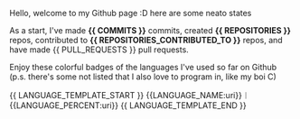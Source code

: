 Hello, welcome to my Github page :D here are some neato states

As a start, I've made **{{ COMMITS }}** commits, created **{{ REPOSITORIES }}** repos, contributed to **{{ REPOSITORIES_CONTRIBUTED_TO }}** repos, and have made {{ PULL_REQUESTS }} pull requests.

Enjoy these colorful badges of the languages I've used so far on Github (p.s. there's some not listed that I also love to program in, like my boi C)

{{ LANGUAGE_TEMPLATE_START }} {{LANGUAGE_NAME:uri}}︱{{LANGUAGE_PERCENT:uri}} {{ LANGUAGE_TEMPLATE_END }}
